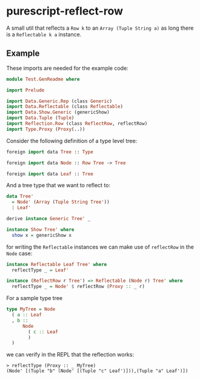 # purescript-reflect-row
A small util that reflects a `Row k` to an `Array (Tuple String a)` as long
there is a `Reflectable k a` instance.

## Example

These imports are needed for the example code:

```hs
module Test.GenReadme where

import Prelude

import Data.Generic.Rep (class Generic)
import Data.Reflectable (class Reflectable)
import Data.Show.Generic (genericShow)
import Data.Tuple (Tuple)
import Reflection.Row (class ReflectRow, reflectRow)
import Type.Proxy (Proxy(..))
```
Consider the following definition of a type level tree:
```hs
foreign import data Tree :: Type

foreign import data Node :: Row Tree -> Tree

foreign import data Leaf :: Tree
```
And a tree type that we want to reflect to:
```hs
data Tree'
  = Node' (Array (Tuple String Tree'))
  | Leaf'

derive instance Generic Tree' _

instance Show Tree' where
  show x = genericShow x
```
for writing the `Reflectable` instances we can make use of `reflectRow` in
the `Node` case:
```hs
instance Reflectable Leaf Tree' where
  reflectType _ = Leaf'

instance (ReflectRow r Tree') => Reflectable (Node r) Tree' where
  reflectType _ = Node' $ reflectRow (Proxy :: _ r)
```
For a sample type tree
```hs
type MyTree = Node
  ( a :: Leaf
  , b ::
      Node
        ( c :: Leaf
        )
  )
```
we can verify in the REPL that the reflection works:

```text
> reflectType (Proxy :: _ MyTree)
(Node' [(Tuple "b" (Node' [(Tuple "c" Leaf')])),(Tuple "a" Leaf')])
```